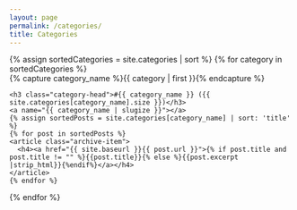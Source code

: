 ```yaml
---
layout: page
permalink: /categories/
title: Categories
---
```



<div id="archives">
{% assign sortedCategories = site.categories | sort %}
{% for category in sortedCategories %}
  <div class="archive-group">
    {% capture category_name %}{{ category | first }}{% endcapture %}
    <div id="#{{ category_name | slugize }}"></div>
    <p></p>

    <h3 class="category-head">#{{ category_name }} ({{ site.categories[category_name].size }})</h3>
    <a name="{{ category_name | slugize }}"></a>
    {% assign sortedPosts = site.categories[category_name] | sort: 'title' %}
    {% for post in sortedPosts %}
    <article class="archive-item">
      <h4><a href="{{ site.baseurl }}{{ post.url }}">{% if post.title and post.title != "" %}{{post.title}}{% else %}{{post.excerpt |strip_html}}{%endif%}</a></h4>
    </article>
    {% endfor %}
  </div>
{% endfor %}
</div>